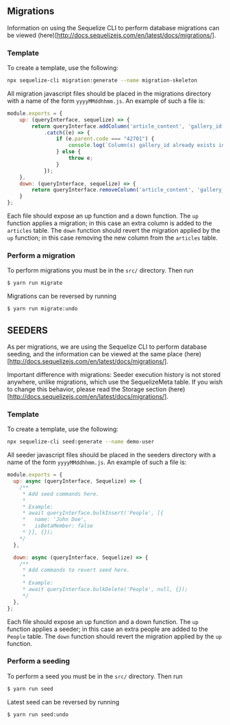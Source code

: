 ## Migrations

Information on using the Sequelize CLI to perform database migrations can be viewed (here)[http://docs.sequelizejs.com/en/latest/docs/migrations/].

### Template 

To create a template, use the following:

```bash
npx sequelize-cli migration:generate --name migration-skeleton
```

All migration javascript files should be placed in the migrations directory with a name of the form `yyyyMMddhhmm.js`. An example of such a file is:

```javascript
module.exports = {
    up: (queryInterface, sequelize) => {
        return queryInterface.addColumn('article_content', 'gallery_id', sequelize.STRING)
            .catch((e) => {
                if (e.parent.code === "42701") {
                    console.log(`Column(s) gallery_id already exists in article_content. Swallow error`);
                } else {
                    throw e;
                }
            });
    },
    down: (queryInterface, sequelize) => {
        return queryInterface.removeColumn('article_content', 'gallery_id', sequelize.STRING);
    }
};
```

Each file should expose an up function and a down function. The `up` function applies a migration; in this case an extra column is added to the `articles` table. The `down` function should revert the migration applied by the `up` function; in this case removing the new column from the `articles` table.

### Perform a migration

To perform migrations you must be in the `src/` directory. Then run

```bash
$ yarn run migrate
```

Migrations can be reversed by running

```bash
$ yarn run migrate:undo
```

## SEEDERS

As per migrations, we are using the Sequelize CLI to perform database seeding, and the information can be viewed at the same place (here)[http://docs.sequelizejs.com/en/latest/docs/migrations/].

Important difference with migrations: Seeder execution history is not stored anywhere, unlike migrations, which use the SequelizeMeta table. If you wish to change this behavior, please read the Storage section (here)[http://docs.sequelizejs.com/en/latest/docs/migrations/].

### Template 

To create a template, use the following:

```bash
npx sequelize-cli seed:generate --name demo-user
```

All seeder javascript files should be placed in the seeders directory with a name of the form `yyyyMMddhhmm.js`. An example of such a file is:

```javascript
module.exports = {
  up: async (queryInterface, Sequelize) => {
    /**
     * Add seed commands here.
     *
     * Example:
     * await queryInterface.bulkInsert('People', [{
     *   name: 'John Doe',
     *   isBetaMember: false
     * }], {});
    */
  },

  down: async (queryInterface, Sequelize) => {
    /**
     * Add commands to revert seed here.
     *
     * Example:
     * await queryInterface.bulkDelete('People', null, {});
     */
  },
};
```

Each file should expose an up function and a down function. The `up` function applies a seeder; in this case an extra people are added to the `People` table. The `down` function should revert the migration applied by the `up` function.

### Perform a seeding

To perform a seed you must be in the `src/` directory. Then run

```bash
$ yarn run seed
```

Latest seed can be reversed by running

```bash
$ yarn run seed:undo
```